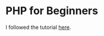 # PHP for Beginners

I followed the tutorial [here](https://www.youtube.com/playlist?list=PL3VM-unCzF8ipG50KDjnzhugceoSG3RTC).
